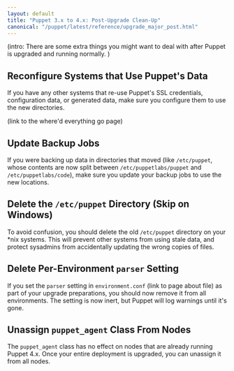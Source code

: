 ```yaml
---
layout: default
title: "Puppet 3.x to 4.x: Post-Upgrade Clean-Up"
canonical: "/puppet/latest/reference/upgrade_major_post.html"
---
```



(intro: There are some extra things you might want to deal with after Puppet is upgraded and running normally. )


## Reconfigure Systems that Use Puppet's Data

If you have any other systems that re-use Puppet's SSL credentials, configuration data, or generated data, make sure you configure them to use the new directories.

(link to the where'd everything go page)

## Update Backup Jobs

If you were backing up data in directories that moved (like `/etc/puppet`, whose contents are now split between `/etc/puppetlabs/puppet` and `/etc/puppetlabs/code`), make sure you update your backup jobs to use the new locations.

## Delete the `/etc/puppet` Directory (Skip on Windows)

To avoid confusion, you should delete the old `/etc/puppet` directory on your \*nix systems. This will prevent other systems from using stale data, and protect sysadmins from accidentally updating the wrong copies of files.

## Delete Per-Environment `parser` Setting

If you set the `parser` setting in `environment.conf` (link to page about file) as part of your upgrade preparations, you should now remove it from all environments. The setting is now inert, but Puppet will log warnings until it's gone.

## Unassign `puppet_agent` Class From Nodes

The `puppet_agent` class has no effect on nodes that are already running Puppet 4.x. Once your entire deployment is upgraded, you can unassign it from all nodes.

